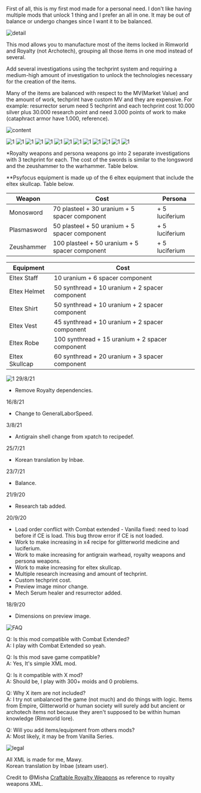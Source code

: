 First of all, this is my first mod made for a personal need. I don't like having multiple mods that unlock 1 thing and I prefer an all in one. It may be out of balance or undergo changes since I want it to be balanced.

![detail](https://i.imgur.com/CtAhIj7.png)

This mod allows you to manufacture most of the items locked in Rimworld and Royalty (not Archotech), grouping all those items in one mod instead of several.

Add several investigations using the techprint system and requiring a medium-high amount of investigation to unlock the technologies necessary for the creation of the items.

Many of the items are balanced with respect to the MV(Market Value) and the amount of work, techprint have custom MV and they are expensive. For example: resurrector serum need 5 techprint and each techprint cost 10.000 silver plus 30.000 research point and need 3.000 points of work to make (cataphract armor have 1.000, reference).


![content](https://i.imgur.com/vbB8QVk.png)


![1](https://i.imgur.com/K3Rt5RL.png)
![1](https://i.imgur.com/p3JWJ5w.png)
![1](https://i.imgur.com/k6LVPU1.png)
![1](https://i.imgur.com/TZSi7Bg.png)
![1](https://i.imgur.com/Bh5sUAm.png)
![1](https://i.imgur.com/S0ToN1S.png)
![1](https://i.imgur.com/ReoLmPn.png)
![1](https://i.imgur.com/JZIZXWb.png)
![1](https://i.imgur.com/ZUwDhpw.png)
![1](https://i.imgur.com/k68gYIS.png)
![1](https://i.imgur.com/Vw7Cypt.png)
![1](https://i.imgur.com/p3I4e42.png)
![1](https://i.imgur.com/Fv6wqPS.png)


*Royalty weapons and persona weapons go into 2 separate investigations with 3 techprint for each. The cost of the swords is similar to the longsword and the zeushammer to the warhammer. Table below.

**Psyfocus equipment is made up of the 6 eltex equipment that include the eltex skullcap. Table below.



| Weapon  |  Cost | Persona |
|---|---| ---|
| Monosword  |  70 plasteel + 30 uranium + 5 spacer component | + 5 luciferium |
| Plasmasword | 50 plasteel + 50 uranium + 5 spacer component | + 5 luciferium |
| Zeushammer | 100 plasteel + 50 uranium + 5 spacer component | + 5 luciferium |





|  Equipment | Cost |
|---|---|
| Eltex Staff  | 10 uranium + 6 spacer component  |
| Eltex Helmet  | 50 synthread + 10 uranium + 2 spacer component  |
| Eltex Shirt  |  50 synthread + 10 uranium + 2 spacer component |
| Eltex Vest  | 45 synthread + 10 uranium + 2 spacer component  |
| Eltex Robe  |  100 synthread + 15 uranium + 2 spacer component |
|  Eltex Skullcap |  60 synthread + 20 uranium + 3 spacer component |



![1](https://i.imgur.com/yF7qXjS.png)
29/8/21
- Remove Royalty dependencies.

16/8/21
- Change to GeneralLaborSpeed.

3/8/21
- Antigrain shell change from xpatch to recipedef.

25/7/21
- Korean translation by Inbae.

23/7/21
- Balance.

21/9/20
- Research tab added.

20/9/20
- Load order conflict with Combat extended - Vanilla fixed: need to load before if CE is load. This bug throw error if CE is not loaded.
- Work to make increasing in x4 recipe for glitterworld medicine and luciferium.
- Work to make increasing for antigrain warhead, royalty weapons and persona weapons.
- Work to make increasing for eltex skullcap.
- Multiple research increasing and amount of techprint.
- Custom techprint cost.
- Preview image minor change.
- Mech Serum healer and resurrector added.

18/9/20
- Dimensions on preview image.


![FAQ](https://i.imgur.com/Fpg70LW.png)

Q: Is this mod compatible with Combat Extended?<br />
A: I play with Combat Extended so yeah.

Q: Is this mod save game compatible?<br />
A: Yes, It's simple XML mod.

Q: Is it compatible with X mod?<br />
A: Should be, I play with 300+ moids and 0 problems.

Q: Why X item are not included?<br />
A: I try not unbalanced the game (not much) and do things with logic. Items from Empire, Glitterworld or human society will surely add but ancient or archotech items not because they aren't supposed to be within human knowledge (Rimworld lore).

Q: Will you add items/equipment from others mods?<br />
A: Most likely, it may be from Vanilla Series.


![legal](https://i.imgur.com/ngKjBqK.png)

All XML is made for me, Mawy.<br />
Korean translation by Inbae (steam user).

Credit to @Misha [Craftable Royalty Weapons](https://steamcommunity.com/sharedfiles/filedetails/?id=2019999267) as reference to royalty weapons XML.

